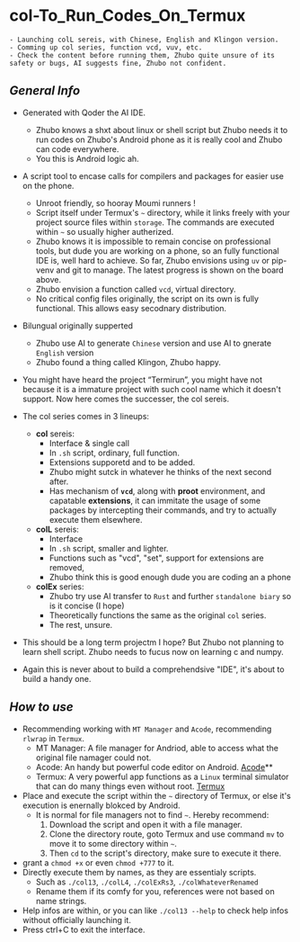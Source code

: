 # col-To_Run_Codes_On_Termux  
```
- Launching colL sereis, with Chinese, English and Klingon version.
- Comming up col series, function vcd, vuv, etc.
- Check the content before running them, Zhubo quite unsure of its safety or bugs, AI suggests fine, Zhubo not confident.
```
## ***General Info*** ##
- Generated with Qoder the AI IDE.
  - Zhubo knows a shxt about linux or shell script but Zhubo needs it to run codes on Zhubo's Android phone as it is really cool and Zhubo can code everywhere.
  - You this is Android logic ah.
  
- A script tool to encase calls for compilers and packages for easier use on the phone.
  - Unroot friendly, so hooray Moumi runners !
  - Script itself under Termux's `~` directory, while it links freely with your project source files within `storage`. The commands are executed within `~` so usually higher autherized.
  - Zhubo knows it is impossible to remain concise on professional tools, but dude you are working on a phone, so an fully functional IDE is, well hard to achieve. So far, Zhubo envisions using `uv` or pip-venv and git to manage. The latest progress is shown on the board above.
  - Zhubo envision a function called `vcd`, virtual directory.
  - No critical config files originally, the script on its own is fully functional. This allows easy secodnary distribution.
  
- Bilungual originally supperted
  - Zhubo use AI to generate `Chinese` version and use AI to gnerate `English` version
  - Zhubo found a thing called Klingon, Zhubo happy.
- You might have heard the project “Termirun”, you might have not because it is a immature project with such cool name which it doesn't support. Now here comes the successer, the col sereis.
  
- The col series comes in 3 lineups:
  - **col** sereis: 
    - Interface & single call
    - In `.sh` script, ordinary, full function.
    - Extensions supporetd and to be added.
    - Zhubo might sutck in whatever he thinks of the next second after.
    - Has mechanism of **`vcd`**, along with **proot** environment, and capatable **extensions**, it can immitate the usage of some packages by intercepting their commands, and try to actually execute them elsewhere.
  - **colL** sereis: 
    - Interface
    - In `.sh` script, smaller and lighter.
    - Functions such as "vcd", "set", support for extensions are removed, 
    - Zhubo think this is good enough dude you are coding an a phone
  - **colEx** series:
    - Zhubo try use AI transfer to `Rust` and further `standalone biary` so is it concise (I hope)
    - Theoretically functions the same as the original `col` series.
    - The rest, unsure.
    
- This should be a long term projectm I hope? But Zhubo not planning to learn shell script. Zhubo needs to fucus now on learning c and numpy.
- Again this is never about to build a comprehendsive "IDE", it's about to build a handy one.
  
## ***How to use*** ##
  - Recommending working with `MT Manager` and `Acode`, recommending `rlwrap` in `Termux`.
    - MT Manager: A file manager for Andriod, able to access what the original file namager could not.
    - Acode: An handy but powerful code editor on Android. [Acode](https://github.com/deadlyjack/acode)**
    - Termux: A very powerful app functions as a `Linux` terminal simulator that can do many things even without root. [Termux](https://github.com/termux/termux-app)
  - Place and execute the script within the `~` directory of Termux, or else it's execution is enernally blokced by Android.
    - It is normal for file managers not to find `~`. Hereby recommend:
      1. Download the script and open it with a file manager.
      2. Clone the directory route, goto Termux and use command `mv` to move it to some directory within `~`.
      3. Then `cd` to the script's directory, make sure to execute it there.
  - grant a `chmod +x` or even `chmod +777` to it.
  - Directly execute them by names, as they are essentialy scripts.
    - Such as `./col13`, `./colL4`, `./colExRs3`, `./colWhateverRenamed`
    - Rename them if its comfy for you, references were not based on name strings.
  - Help infos are within, or you can like `./col13 --help` to check help infos without officially launching it.
  - Press ctrl+C to exit the interface.

